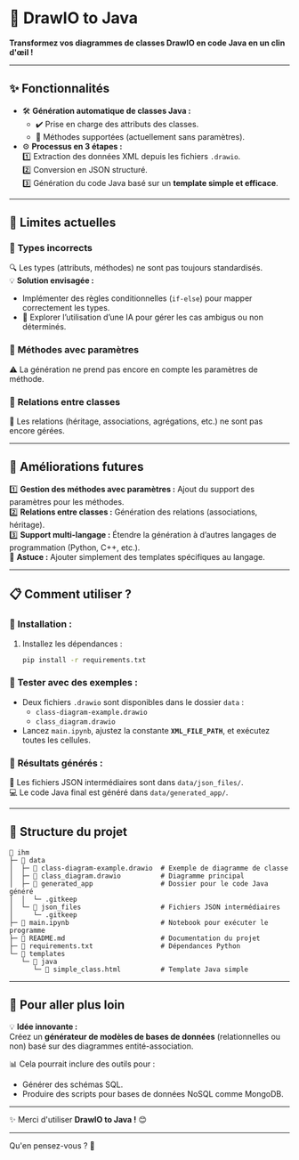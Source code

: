 # 🌟 **DrawIO to Java**  
**Transformez vos diagrammes de classes DrawIO en code Java en un clin d'œil !**  

---  

## ✨ **Fonctionnalités**  
- 🛠️ **Génération automatique de classes Java :**  
  - ✔️ Prise en charge des attributs des classes.  
  - 🚧 Méthodes supportées (actuellement sans paramètres).  
- ⚙️ **Processus en 3 étapes :**  
  1️⃣ Extraction des données XML depuis les fichiers `.drawio`.  
  2️⃣ Conversion en JSON structuré.  
  3️⃣ Génération du code Java basé sur un **template simple et efficace**.  

---

## 🛑 **Limites actuelles**  
### 📌 **Types incorrects**  
🔍 Les types (attributs, méthodes) ne sont pas toujours standardisés.  
💡 **Solution envisagée :**  
- Implémenter des règles conditionnelles (`if-else`) pour mapper correctement les types.  
- 🔮 Explorer l’utilisation d’une IA pour gérer les cas ambigus ou non déterminés.  

### 📌 **Méthodes avec paramètres**  
⚠️ La génération ne prend pas encore en compte les paramètres de méthode.  

### 📌 **Relations entre classes**  
🔗 Les relations (héritage, associations, agrégations, etc.) ne sont pas encore gérées.  

---

## 🚀 **Améliorations futures**  
1️⃣ **Gestion des méthodes avec paramètres :** Ajout du support des paramètres pour les méthodes.  
2️⃣ **Relations entre classes :** Génération des relations (associations, héritage).  
3️⃣ **Support multi-langage :** Étendre la génération à d’autres langages de programmation (Python, C++, etc.).  
   📝 **Astuce :** Ajouter simplement des templates spécifiques au langage.  

---

## 📋 **Comment utiliser ?**  
### 🔧 **Installation :**  
1. Installez les dépendances :  
   ```bash
   pip install -r requirements.txt
   ```  

### 📂 **Tester avec des exemples :**  
- Deux fichiers `.drawio` sont disponibles dans le dossier `data` :  
  - `class-diagram-example.drawio`  
  - `class_diagram.drawio`  
- Lancez `main.ipynb`, ajustez la constante **`XML_FILE_PATH`**, et exécutez toutes les cellules.  

### 📂 **Résultats générés :**  
📄 Les fichiers JSON intermédiaires sont dans `data/json_files/`.  
💻 Le code Java final est généré dans `data/generated_app/`.  

---

## 📂 **Structure du projet**  
```
📁 ihm  
├─ 📁 data  
│  ├─ 📄 class-diagram-example.drawio  # Exemple de diagramme de classe  
│  ├─ 📄 class_diagram.drawio          # Diagramme principal  
│  ├─ 📁 generated_app                 # Dossier pour le code Java généré  
│  │  └─ .gitkeep  
│  └─ 📁 json_files                    # Fichiers JSON intermédiaires  
│     └─ .gitkeep  
├─ 📄 main.ipynb                       # Notebook pour exécuter le programme  
├─ 📄 README.md                        # Documentation du projet  
├─ 📄 requirements.txt                 # Dépendances Python  
└─ 📁 templates  
   └─ 📁 java  
      └─ 📄 simple_class.html          # Template Java simple  
```  

---

## 🌟 **Pour aller plus loin**  
💡 **Idée innovante :**  
Créez un **générateur de modèles de bases de données** (relationnelles ou non) basé sur des diagrammes entité-association.  

📊 Cela pourrait inclure des outils pour :  
- Générer des schémas SQL.  
- Produire des scripts pour bases de données NoSQL comme MongoDB.  

---

✨ Merci d'utiliser **DrawIO to Java !** 😊  

--- 

Qu'en pensez-vous ? 🎉